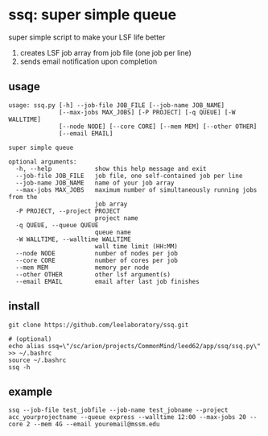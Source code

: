 # ssq: super simple queue
super simple script to make your LSF life better
1. creates LSF job array from job file (one job per line)
2. sends email notification upon completion

## usage
```
usage: ssq.py [-h] --job-file JOB_FILE [--job-name JOB_NAME]
              [--max-jobs MAX_JOBS] [-P PROJECT] [-q QUEUE] [-W WALLTIME]
              [--node NODE] [--core CORE] [--mem MEM] [--other OTHER]
              [--email EMAIL]

super simple queue

optional arguments:
  -h, --help            show this help message and exit
  --job-file JOB_FILE   job file, one self-contained job per line
  --job-name JOB_NAME   name of your job array
  --max-jobs MAX_JOBS   maximum number of simultaneously running jobs from the
                        job array
  -P PROJECT, --project PROJECT
                        project name
  -q QUEUE, --queue QUEUE
                        queue name
  -W WALLTIME, --walltime WALLTIME
                        wall time limit (HH:MM)
  --node NODE           number of nodes per job
  --core CORE           number of cores per job
  --mem MEM             memory per node
  --other OTHER         other lsf argument(s)
  --email EMAIL         email after last job finishes
  ```
  
## install
```
git clone https://github.com/leelaboratory/ssq.git

# (optional)
echo alias ssq=\"/sc/arion/projects/CommonMind/leed62/app/ssq/ssq.py\" >> ~/.bashrc
source ~/.bashrc
ssq -h
```
  
## example
```
ssq --job-file test_jobfile --job-name test_jobname --project acc_yourprojectname --queue express --walltime 12:00 --max-jobs 20 --core 2 --mem 4G --email youremail@mssm.edu
```
